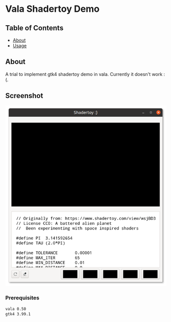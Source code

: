 # Vala Shadertoy Demo

## Table of Contents

- [About](#about)
- [Usage](#screenshot)

## About <a name = "about"></a>

A trial to implement gtk4 shadertoy demo in vala. Currently it doesn't work :(.

## Screenshot <a name = "screenshot"></a>

![Screenshot](https://github.com/aeldemery/gtk4_shadertoy/blob/master/Screenshot%201.png)

### Prerequisites

```
vala 0.50
gtk4 3.99.1
```
